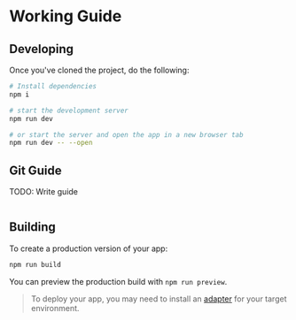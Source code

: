 # Working Guide

## Developing

Once you've cloned the project, do the following:

```bash
# Install dependencies
npm i

# start the development server
npm run dev

# or start the server and open the app in a new browser tab
npm run dev -- --open
```

## Git Guide

TODO: Write guide

```bash

```

## Building

To create a production version of your app:

```bash
npm run build
```

You can preview the production build with `npm run preview`.

> To deploy your app, you may need to install an [adapter](https://kit.svelte.dev/docs/adapters) for your target environment.
